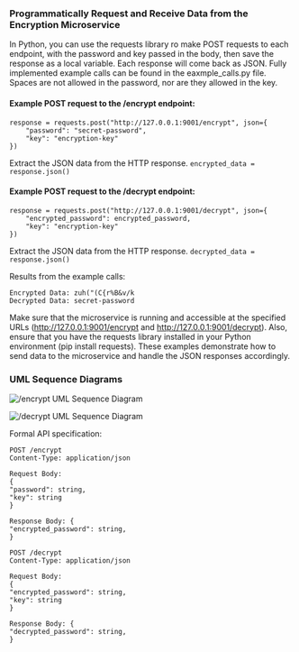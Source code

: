 ### Programmatically Request and Receive Data from the Encryption Microservice
In Python, you can use the requests library ro make POST requests to each endpoint, with the password and key passed in the body, then save the response as a local variable. Each response will come back as JSON. Fully implemented example calls can be found in the eaxmple_calls.py file. Spaces are not allowed in the password, nor are they allowed in the key.

#### Example POST request to the /encrypt endpoint:
```
response = requests.post("http://127.0.0.1:9001/encrypt", json={
    "password": "secret-password",
    "key": "encryption-key"
})
```
Extract the JSON data from the HTTP response.
```encrypted_data = response.json()```

#### Example POST request to the /decrypt endpoint:
```
response = requests.post("http://127.0.0.1:9001/decrypt", json={
    "encrypted_password": encrypted_password,
    "key": "encryption-key"
})
```
Extract the JSON data from the HTTP response.
```decrypted_data = response.json()```

Results from the example calls:
```
Encrypted Data: zuh("(C{r%B&v/k
Decrypted Data: secret-password
```

Make sure that the microservice is running and accessible at the specified URLs (http://127.0.0.1:9001/encrypt and http://127.0.0.1:9001/decrypt). Also, ensure that you have the requests library installed in your Python environment (pip install requests). These examples demonstrate how to send data to the microservice and handle the JSON responses accordingly.

### UML Sequence Diagrams
![/encrypt UML Sequence Diagram](documentation/encrypt.png)

![/decrypt UML Sequence Diagram](documentation/decrypt.png)


Formal API specification: 
```
POST /encrypt
Content-Type: application/json

Request Body: 
{ 
"password": string,
"key": string
}

Response Body: {
"encrypted_password": string,
}

POST /decrypt
Content-Type: application/json

Request Body: 
{ 
"encrypted_password": string,
"key": string
}

Response Body: {
"decrypted_password": string,
}
``````
